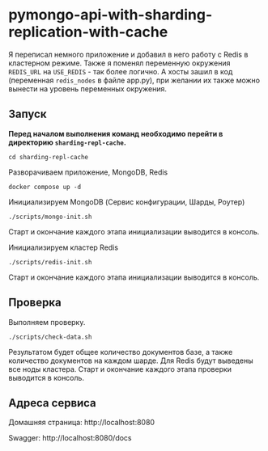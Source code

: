 # pymongo-api-with-sharding-replication-with-cache

Я переписал немного приложение и добавил в него работу с Redis в кластерном режиме. Также я поменял переменную окружения
`REDIS_URL` на `USE_REDIS` - так более логично. А хосты зашил в код (переменная `redis_nodes` в файле app.py), 
при желании их также можно вынести на уровень переменных окружения.

## Запуск

**Перед началом выполнения команд необходимо перейти в директорию `sharding-repl-cache`.**
```shell
cd sharding-repl-cache
```

Разворачиваем приложение, MongoDB, Redis

```shell
docker compose up -d
```

Инициализируем MongoDB (Сервис конфигурации, Шарды, Роутер)
```shell
./scripts/mongo-init.sh
```
Старт и окончание каждого этапа инициализации выводится в консоль.

Инициализируем кластер Redis
```shell
./scripts/redis-init.sh
```
Старт и окончание каждого этапа инициализации выводится в консоль.

## Проверка

Выполняем проверку.
```shell
./scripts/check-data.sh
```
Результатом будет общее количество документов базе, а также количество документов на каждом шарде. Для Redis будут 
выведены все ноды кластера. Старт и окончание каждого этапа проверки выводится в консоль.

## Адреса сервиса

Домашняя страница: http://localhost:8080

Swagger: http://localhost:8080/docs
